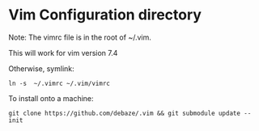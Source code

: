 Vim Configuration directory
===========================

Note: The vimrc file is in the root of ~/.vim.

This will work for vim version 7.4

Otherwise, symlink:
```
ln -s  ~/.vimrc ~/.vim/vimrc 
```

To install onto a machine:
```
git clone https://github.com/debaze/.vim && git submodule update --init
